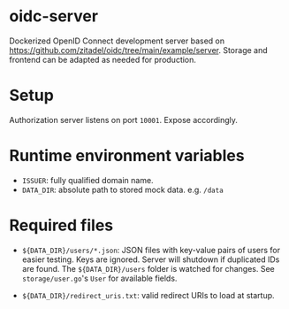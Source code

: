 # oidc-server

Dockerized OpenID Connect development server based on
https://github.com/zitadel/oidc/tree/main/example/server.
Storage and frontend can be adapted as needed for production.

# Setup

Authorization server listens on port `10001`. Expose accordingly.

# Runtime environment variables

- `ISSUER`: fully qualified domain name.
- `DATA_DIR`: absolute path to stored mock data. e.g. `/data`

# Required files

- `${DATA_DIR}/users/*.json`: JSON files with key-value pairs of users for easier
  testing. Keys are ignored. Server will shutdown if duplicated IDs are
  found. The `${DATA_DIR}/users` folder is watched for changes. See
  `storage/user.go`'s `User` for available fields.

- `${DATA_DIR}/redirect_uris.txt`: valid redirect URIs to load at startup.
